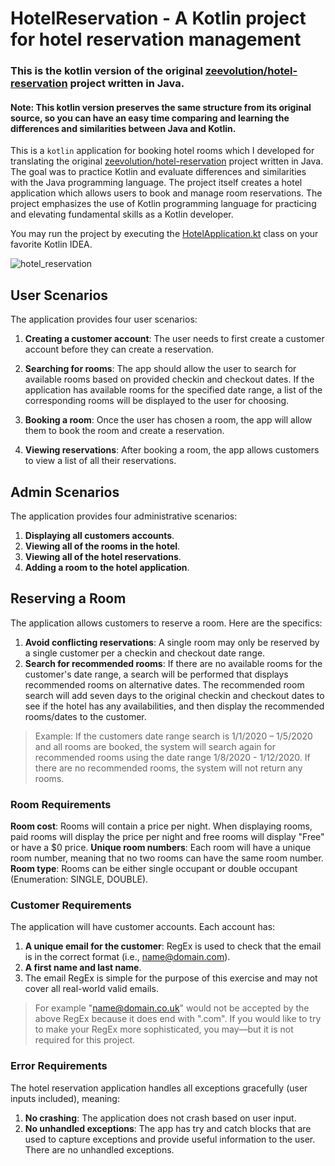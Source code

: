 # HotelReservation - A Kotlin project for hotel reservation management

### This is the kotlin version of the original [zeevolution/hotel-reservation](https://github.com/zeevolution/hotel-reservation) project written in Java.
#### Note: This kotlin version preserves the same structure from its original source, so you can have an easy time comparing and learning the differences and similarities between Java and Kotlin.

This is a `kotlin` application for booking hotel rooms which I developed for translating the original [zeevolution/hotel-reservation](https://github.com/zeevolution/hotel-reservation) project written in Java.
The goal was to practice Kotlin and evaluate differences and similarities with the Java programming language. The project itself creates a hotel application which allows users to book and manage room reservations.
The project emphasizes the use of Kotlin programming language for practicing and elevating fundamental skills as a Kotlin developer.

You may run the project by executing the [HotelApplication.kt](https://github.com/zeevolution/hotel-reservation-kotlin/blob/main/app/src/main/kotlin/hotel/reservation/kotlin/HotelApplication.kt) class
on your favorite Kotlin IDEA.

![hotel_reservation](https://user-images.githubusercontent.com/15267154/108933613-3718ac80-762a-11eb-97eb-69d3739d6413.gif)

## User Scenarios
The application provides four user scenarios:

1. <b>Creating a customer account</b>: The user needs to first create a customer account before they can create a reservation.

2. <b>Searching for rooms</b>: The app should allow the user to search for available rooms based on provided checkin and checkout dates. If the application has available rooms for the specified date range, a list of the corresponding rooms will be displayed to the user for choosing.

3. <b>Booking a room</b>: Once the user has chosen a room, the app will allow them to book the room and create a reservation.

4. <b>Viewing reservations</b>: After booking a room, the app allows customers to view a list of all their reservations.

## Admin Scenarios
The application provides four administrative scenarios:

1. <b>Displaying all customers accounts</b>.
2. <b>Viewing all of the rooms in the hotel</b>.
3. <b>Viewing all of the hotel reservations</b>.
4. <b>Adding a room to the hotel application</b>.

## Reserving a Room
The application allows customers to reserve a room. Here are the specifics:

1. <b>Avoid conflicting reservations</b>: A single room may only be reserved by a single customer per a checkin and checkout date range.
2. <b>Search for recommended rooms</b>: If there are no available rooms for the customer's date range, a search will be performed that displays recommended rooms on alternative dates. The recommended room search will add seven days to the original checkin and checkout dates to see if the hotel has any availabilities, and then display the recommended rooms/dates to the customer.
> Example: If the customers date range search is 1/1/2020 – 1/5/2020 and all rooms are booked, the system will search again for recommended rooms using the date range 1/8/2020 - 1/12/2020. If there are no recommended rooms, the system will not return any rooms.

### Room Requirements
<b>Room cost</b>: Rooms will contain a price per night. When displaying rooms, paid rooms will display the price per night and free rooms will display "Free" or have a $0 price.
<b>Unique room numbers</b>: Each room will have a unique room number, meaning that no two rooms can have the same room number.
<b>Room type</b>: Rooms can be either single occupant or double occupant (Enumeration: SINGLE, DOUBLE).

### Customer Requirements
The application will have customer accounts. Each account has:

1. <b>A unique email for the customer</b>: RegEx is used to check that the email is in the correct format (i.e., name@domain.com).
2. <b>A first name and last name</b>.
3. The email RegEx is simple for the purpose of this exercise and may not cover all real-world valid emails. 
> For example "name@domain.co.uk" would not be accepted by the above RegEx because it does end with ".com". If you would like to try to make your RegEx more sophisticated, you may—but it is not required for this project.

### Error Requirements
The hotel reservation application handles all exceptions gracefully (user inputs included), meaning:

1. <b>No crashing</b>: The application does not crash based on user input.
2. <b>No unhandled exceptions</b>: The app has try and catch blocks that are used to capture exceptions and provide useful information to the user. There are no unhandled exceptions.

